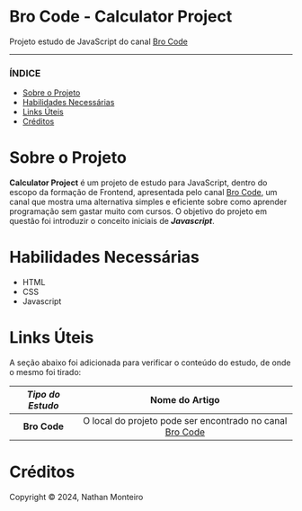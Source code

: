 # Bro Code - Calculator Project
Projeto estudo de JavaScript do canal <a href="https://www.youtube.com/@BroCodez">Bro Code</a>

---

### ÍNDICE

* [Sobre o Projeto](#about)
* [Habilidades Necessárias](#abilities)
* [Links Úteis](#links)
* [Créditos](#credits)


<h1 id="about">Sobre o Projeto</h1>

**Calculator Project** é um projeto de estudo para JavaScript, dentro do escopo da formação de Frontend, apresentada pelo canal <a href="https://www.youtube.com/@BroCodez">Bro Code</a>, um canal que mostra uma alternativa simples e eficiente sobre como aprender programação sem gastar muito com cursos. O objetivo do projeto em questão foi introduzir o conceito iniciais de **_Javascript_**.

<h1 id="abilities"> Habilidades Necessárias </h1>

* HTML
* CSS
* Javascript


<h1 id="links"> Links Úteis </h1>


A seção abaixo foi adicionada para verificar o conteúdo do estudo, de onde o mesmo foi tirado:

*Tipo do Estudo* | Nome do Artigo
:---------: | :------:
**Bro Code** | O local do projeto pode ser encontrado no canal <a href="https://www.youtube.com/@BroCodez">Bro Code</a>

<h1 id="credits"> Créditos </h1>

Copyright © 2024, Nathan Monteiro
